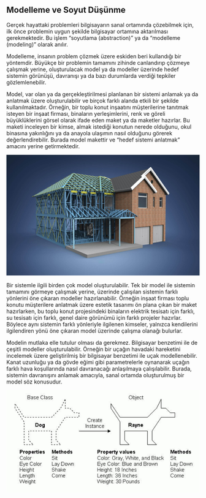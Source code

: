 ## Modelleme ve Soyut Düşünme

Gerçek hayattaki problemleri bilgisayarın sanal ortamında çözebilmek için,  ilk  önce problemin uygun şekilde bilgisayar ortamına aktarılması  gerekmektedir. Bu işlem “soyutlama (abstraction)” ya da “modelleme  (modeling)” olarak anılır.

Modelleme, insanın problem çözmek üzere eskiden beri kullandığı bir yöntemdir. Büyükçe bir problemin tamamını zihinde canlandırıp çözmeye çalışmak yerine, oluşturulacak model ya da modeller üzerinde hedef sistemin görünüşü, davranışı ya da bazı durumlarda verdiği tepkiler gözlemlenebilir.

Model, var olan ya da gerçekleştirilmesi planlanan bir sistemi anlamak ya da anlatmak üzere oluşturulabilir ve birçok farklı alanda etkili bir şekilde kullanılmaktadır. Örneğin, bir toplu konut inşaatını müşterilerine tanıtmak isteyen bir inşaat firması, binaların yerleşimlerini, renk ve göreli büyüklüklerini görsel olarak ifade eden maket ya da maketler hazırlar. Bu maketi inceleyen bir kimse, almak istediği konutun nerede olduğunu, okul binasına yakınlığını ya da anayola ulaşımın nasıl olduğunu görerek değerlendirebilir. Burada model makettir ve “hedef sistemi anlatmak” amacını yerine getirmektedir.

![](https://raw.githubusercontent.com/Kodluyoruz/taskforce/main/java101/modelleme/figures/Vertex_BD_005.jpg)

Bir sistemle ilgili birden çok model oluşturulabilir. Tek bir model ile sistemin tamamını görmeye çalışmak yerine, üzerinde çalışılan sistemin farklı yönlerini öne çıkaran modeller hazırlanabilir. Örneğin inşaat firması toplu konutu müşterilere anlatmak üzere estetik tasarımı ön plana çıkan bir maket hazırlarken, bu toplu konut projesindeki binaların elektrik tesisatı için farklı, su tesisatı için farklı, genel daire görünümü için farklı projeler hazırlar. Böylece aynı sistemin farklı yönleriyle ilgilenen kimseler, yalnızca kendilerini ilgilendiren yönü öne çıkaran model üzerinde çalışma olanağı bulurlar.

Modelin mutlaka elle tutulur olması da gerekmez. Bilgisayar benzetimi ile de çeşitli modeller oluşturulabilir. Örneğin bir uçağın havadaki hareketini incelemek üzere geliştirilmiş bir bilgisayar benzetimi ile uçak modellenebilir. Kanat uzunluğu ya da gövde eğimi gibi parametrelerle oynanarak uçağın farklı hava koşullarında nasıl davranacağı anlaşılmaya çalışılabilir. Burada, sistemin davranışını anlamak amacıyla, sanal ortamda oluşturulmuş bir model söz konusudur.

![](https://raw.githubusercontent.com/Kodluyoruz/taskforce/main/java101/modelleme/figures/model.jpg)

